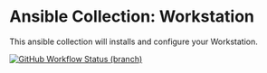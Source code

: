 Ansible Collection: Workstation
====
This ansible collection will installs and configure your Workstation.

[![GitHub Workflow Status (branch)](https://img.shields.io/github/workflow/status/kilip/workstation/CI/main?style=for-the-badge)](https://github.com/kilip/workstation/actions?query=branch:main)
